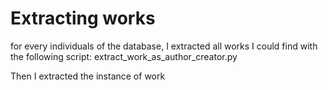 # Extracting works

for every individuals of the database, I extracted all works I could find with the following script: extract_work_as_author_creator.py

Then I extracted the instance of work
